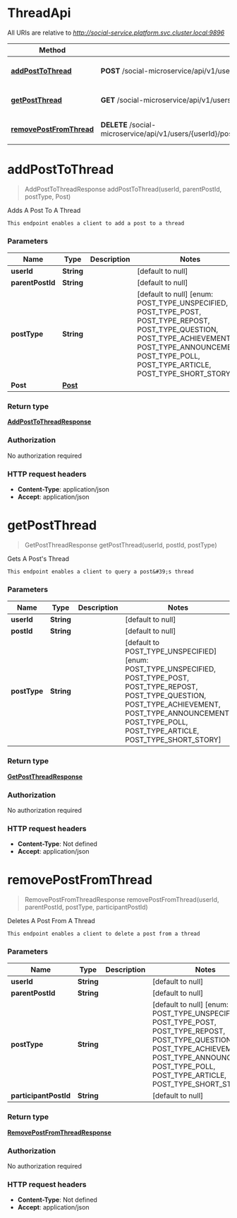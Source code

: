 # ThreadApi

All URIs are relative to *http://social-service.platform.svc.cluster.local:9896*

| Method | HTTP request | Description |
|------------- | ------------- | -------------|
| [**addPostToThread**](ThreadApi.md#addPostToThread) | **POST** /social-microservice/api/v1/users/{userId}/post/thread/{parentPostId}/type/{postType} | Adds A Post To A Thread |
| [**getPostThread**](ThreadApi.md#getPostThread) | **GET** /social-microservice/api/v1/users/{userId}/post/thread/{postId} | Gets A Post&#39;s Thread |
| [**removePostFromThread**](ThreadApi.md#removePostFromThread) | **DELETE** /social-microservice/api/v1/users/{userId}/post/thread/{parentPostId}/type/{postType}/target/{participantPostId} | Deletes A Post From A Thread |


<a name="addPostToThread"></a>
# **addPostToThread**
> AddPostToThreadResponse addPostToThread(userId, parentPostId, postType, Post)

Adds A Post To A Thread

    This endpoint enables a client to add a post to a thread

### Parameters

|Name | Type | Description  | Notes |
|------------- | ------------- | ------------- | -------------|
| **userId** | **String**|  | [default to null] |
| **parentPostId** | **String**|  | [default to null] |
| **postType** | **String**|  | [default to null] [enum: POST_TYPE_UNSPECIFIED, POST_TYPE_POST, POST_TYPE_REPOST, POST_TYPE_QUESTION, POST_TYPE_ACHIEVEMENT, POST_TYPE_ANNOUNCEMENT, POST_TYPE_POLL, POST_TYPE_ARTICLE, POST_TYPE_SHORT_STORY] |
| **Post** | [**Post**](../Models/Post.md)|  | |

### Return type

[**AddPostToThreadResponse**](../Models/AddPostToThreadResponse.md)

### Authorization

No authorization required

### HTTP request headers

- **Content-Type**: application/json
- **Accept**: application/json

<a name="getPostThread"></a>
# **getPostThread**
> GetPostThreadResponse getPostThread(userId, postId, postType)

Gets A Post&#39;s Thread

    This endpoint enables a client to query a post&#39;s thread

### Parameters

|Name | Type | Description  | Notes |
|------------- | ------------- | ------------- | -------------|
| **userId** | **String**|  | [default to null] |
| **postId** | **String**|  | [default to null] |
| **postType** | **String**|  | [default to POST_TYPE_UNSPECIFIED] [enum: POST_TYPE_UNSPECIFIED, POST_TYPE_POST, POST_TYPE_REPOST, POST_TYPE_QUESTION, POST_TYPE_ACHIEVEMENT, POST_TYPE_ANNOUNCEMENT, POST_TYPE_POLL, POST_TYPE_ARTICLE, POST_TYPE_SHORT_STORY] |

### Return type

[**GetPostThreadResponse**](../Models/GetPostThreadResponse.md)

### Authorization

No authorization required

### HTTP request headers

- **Content-Type**: Not defined
- **Accept**: application/json

<a name="removePostFromThread"></a>
# **removePostFromThread**
> RemovePostFromThreadResponse removePostFromThread(userId, parentPostId, postType, participantPostId)

Deletes A Post From A Thread

    This endpoint enables a client to delete a post from a thread

### Parameters

|Name | Type | Description  | Notes |
|------------- | ------------- | ------------- | -------------|
| **userId** | **String**|  | [default to null] |
| **parentPostId** | **String**|  | [default to null] |
| **postType** | **String**|  | [default to null] [enum: POST_TYPE_UNSPECIFIED, POST_TYPE_POST, POST_TYPE_REPOST, POST_TYPE_QUESTION, POST_TYPE_ACHIEVEMENT, POST_TYPE_ANNOUNCEMENT, POST_TYPE_POLL, POST_TYPE_ARTICLE, POST_TYPE_SHORT_STORY] |
| **participantPostId** | **String**|  | [default to null] |

### Return type

[**RemovePostFromThreadResponse**](../Models/RemovePostFromThreadResponse.md)

### Authorization

No authorization required

### HTTP request headers

- **Content-Type**: Not defined
- **Accept**: application/json

